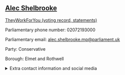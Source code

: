 ## <a href="https://members.parliament.uk/member/3997/contact">Alec Shelbrooke</a>

<a href="https://www.theyworkforyou.com/mp/24893/alec_shelbrooke/elmet_and_rothwell">TheyWorkForYou (voting record, statements)</a> 

Parliamentary phone number: 02072193000 

Parliamentary email: alec.shelbrooke.mp@parliament.uk 

Party: Conservative 

Borough: Elmet and Rothwell 

<details><summary>Extra contact information and social media</summary> 
<li>Website: https://www.elmetandrothwell.com/alec</li>
<li>Twitter: https://twitter.com/AlecShelbrooke</li>
<li>Constituency office phone number: 01937589002</li>
<li>Constituency office email:</li>
<li>Facebook:</li>
<li>Instagram:</li>
<li>Youtube:</li>
<li>Linkedin:</li>
<li>Government department phone number:</li>
<li>Government department email:</li>
<li>Threads:</li>
<li>Party office phone number:</li>
<li>Party office email:</li>
<li>Tiktok:</li>
</details>